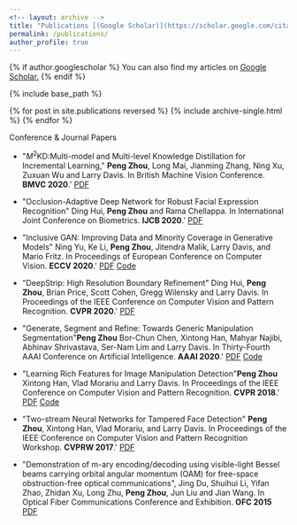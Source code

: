 ```yaml
---
<!-- layout: archive -->
title: "Publications [(Google Scholar)](https://scholar.google.com/citations?hl=en&user=W0iPYdUAAAAJ&view_op=list_works&sortby=pubdate)"
permalink: /publications/
author_profile: true
---
```


{% if author.googlescholar %}
 You can also find my articles on <u><a href="https://scholar.google.com/citations?hl=en&user=W0iPYdUAAAAJ&view_op=list_works&sortby=pubdate">Google Scholar</a>.</u>
{% endif %}

{% include base_path %}

{% for post in site.publications reversed %}
  {% include archive-single.html %}
{% endfor %}

Conference & Journal Papers

* "$M^2$KD:Multi-model and Multi-level Knowledge Distillation for Incremental Learning," <b>Peng Zhou</b>, Long Mai, Jianming Zhang, Ning Xu, Zuxuan Wu and Larry Davis. In British Machine Vision Conference. <b>BMVC 2020</b>.' [PDF](https://arxiv.org/pdf/1904.01769.pdf)

* "Occlusion-Adaptive Deep Network for Robust Facial Expression Recognition" Ding Hui, <b>Peng Zhou</b> and Rama Chellappa. In International Joint Conference on Biometrics. <b>IJCB 2020</b>.' [PDF](https://arxiv.org/pdf/2005.06040.pdf)

* "Inclusive GAN: Improving Data and Minority Coverage in Generative Models" Ning Yu, Ke Li, <b>Peng Zhou</b>,  Jitendra Malik, Larry Davis, and Mario Fritz. In Proceedings of European Conference on Computer Vision. <b>ECCV 2020</b>.' [PDF](https://arxiv.org/pdf/2004.03355.pdf) [Code](https://github.com/ningyu1991/InclusiveGAN)

* "DeepStrip: High Resolution Boundary Refinement" Ding Hui, <b>Peng Zhou</b>, Brian Price, Scott Cohen, Gregg Wilensky and Larry Davis. In Proceedings of the IEEE Conference on Computer Vision and Pattern Recognition. <b>CVPR 2020</b>.' [PDF](https://openaccess.thecvf.com/content_CVPR_2020/papers/Zhou_Deepstrip_High-Resolution_Boundary_Refinement_CVPR_2020_paper.pdf)

* "Generate, Segment and Refine: Towards Generic Manipulation Segmentation"<b>Peng Zhou</b> Bor-Chun Chen, Xintong Han, Mahyar Najibi, Abhinav Shrivastava, Ser-Nam Lim and Larry Davis. In Thirty-Fourth AAAI Conference on Artificial Intelligence. <b>AAAI 2020</b>.' [PDF](https://arxiv.org/pdf/1811.09729.pdf) [Code](https://github.com/pengzhou1108/GSRNet)

* "Learning Rich Features for Image Manipulation Detection"<b>Peng Zhou</b> Xintong Han, Vlad Morariu and Larry Davis. In Proceedings of the IEEE Conference on Computer Vision and Pattern Recognition. <b>CVPR 2018</b>.' [PDF](https://openaccess.thecvf.com/content_cvpr_2018/papers/Zhou_Learning_Rich_Features_CVPR_2018_paper.pdf) [Code](https://github.com/pengzhou1108/RGB-N)

* "Two-stream Neural Networks for Tampered Face Detection" <b>Peng Zhou</b>, Xintong Han, Vlad Morariu, and Larry Davis. In Proceedings of the IEEE Conference on Computer Vision and Pattern Recognition Workshop. <b>CVPRW 2017</b>.' [PDF](https://ieeexplore.ieee.org/stamp/stamp.jsp?arnumber=8014963)

* "Demonstration of m-ary encoding/decoding using visible-light Bessel beams carrying orbital angular momentum (OAM) for free-space obstruction-free optical communications", Jing Du, Shuihui Li, Yifan Zhao, Zhidan Xu, Long Zhu, <b>Peng Zhou</b>, Jun Liu and Jian Wang. In Optical Fiber Communications Conference and Exhibition. <b>OFC 2015</b> [PDF](https://ieeexplore.ieee.org/stamp/stamp.jsp?tp=&arnumber=7121488)



